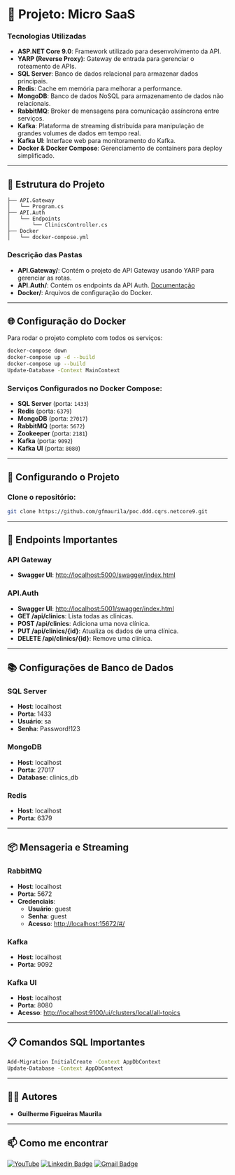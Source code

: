 # 📘 Projeto: Micro SaaS

### **Tecnologias Utilizadas**

- **ASP.NET Core 9.0**: Framework utilizado para desenvolvimento da API.
- **YARP (Reverse Proxy)**: Gateway de entrada para gerenciar o roteamento de APIs.
- **SQL Server**: Banco de dados relacional para armazenar dados principais.
- **Redis**: Cache em memória para melhorar a performance.
- **MongoDB**: Banco de dados NoSQL para armazenamento de dados não relacionais.
- **RabbitMQ**: Broker de mensagens para comunicação assíncrona entre serviços.
- **Kafka**: Plataforma de streaming distribuída para manipulação de grandes volumes de dados em tempo real.
- **Kafka UI**: Interface web para monitoramento do Kafka.
- **Docker & Docker Compose**: Gerenciamento de containers para deploy simplificado.

---

## 📁 **Estrutura do Projeto**

```
├── API.Gateway
│   └── Program.cs
├── API.Auth
│   └── Endpoints
│       └── ClinicsController.cs
├── Docker
│   └── docker-compose.yml
```

### **Descrição das Pastas**

- **API.Gateway/**: Contém o projeto de API Gateway usando YARP para gerenciar as rotas.
- **API.Auth/**: Contém os endpoints da API Auth.  [Documentação](https://github.com/gfmaurila/poc.ddd.cqrs.netcore9/tree/main/src/API/API.Auth)
- **Docker/**: Arquivos de configuração do Docker.

---

## 🌐 **Configuração do Docker**

Para rodar o projeto completo com todos os serviços:

```bash
docker-compose down
docker-compose up -d --build
docker-compose up --build
Update-Database -Context MainContext 
```

### **Serviços Configurados no Docker Compose:**

- **SQL Server** (porta: `1433`)
- **Redis** (porta: `6379`)
- **MongoDB** (porta: `27017`)
- **RabbitMQ** (porta: `5672`)
- **Zookeeper** (porta: `2181`)
- **Kafka** (porta: `9092`)
- **Kafka UI** (porta: `8080`)

---

## 🔧 **Configurando o Projeto**

### Clone o repositório:

```bash
git clone https://github.com/gfmaurila/poc.ddd.cqrs.netcore9.git
```

---

## 📌 **Endpoints Importantes**

### **API Gateway**

- **Swagger UI**: [http://localhost:5000/swagger/index.html](http://localhost:5000/swagger/index.html)

### **API.Auth**

- **Swagger UI**: [http://localhost:5001/swagger/index.html](http://localhost:5001/swagger/index.html)
- **GET /api/clinics**: Lista todas as clínicas.
- **POST /api/clinics**: Adiciona uma nova clínica.
- **PUT /api/clinics/{id}**: Atualiza os dados de uma clínica.
- **DELETE /api/clinics/{id}**: Remove uma clínica.

---

## 📚 **Configurações de Banco de Dados**

### **SQL Server**

- **Host**: localhost
- **Porta**: 1433
- **Usuário**: sa
- **Senha**: Password!123

### **MongoDB**

- **Host**: localhost
- **Porta**: 27017
- **Database**: clinics\_db

### **Redis**

- **Host**: localhost
- **Porta**: 6379

---

## 📦 **Mensageria e Streaming**

### **RabbitMQ**

- **Host**: localhost
- **Porta**: 5672
- **Credenciais**:
  - **Usuário**: guest
  - **Senha**: guest
  - **Acesso**: [http://localhost:15672/#/](http://localhost:15672/#/)

### **Kafka**

- **Host**: localhost
- **Porta**: 9092

### **Kafka UI**

- **Host**: localhost
- **Porta**: 8080
- **Acesso**: [http://localhost:9100/ui/clusters/local/all-topics](http://localhost:9100/ui/clusters/local/all-topics)

---

## 📋 **Comandos SQL Importantes**

```bash
Add-Migration InitialCreate -Context AppDbContext
Update-Database -Context AppDbContext
```

---

## 🧑‍💻 **Autores**

- **Guilherme Figueiras Maurila**

---

## 📫 Como me encontrar
[![YouTube](https://img.shields.io/badge/YouTube-FF0000?style=for-the-badge&logo=youtube&logoColor=white)](https://www.youtube.com/channel/UCjy19AugQHIhyE0Nv558jcQ)
[![Linkedin Badge](https://img.shields.io/badge/-Guilherme_Figueiras_Maurila-blue?style=flat-square&logo=Linkedin&logoColor=white&link=https://www.linkedin.com/in/guilherme-maurila)](https://www.linkedin.com/in/guilherme-maurila)
[![Gmail Badge](https://img.shields.io/badge/-gfmaurila@gmail.com-c14438?style=flat-square&logo=Gmail&logoColor=white&link=mailto:gfmaurila@gmail.com)](mailto:gfmaurila@gmail.com)


